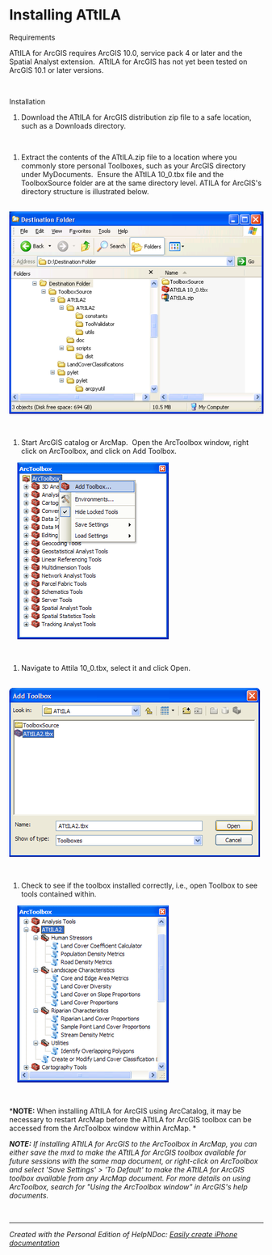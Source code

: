 # Installing ATtILA

Requirements

ATtILA for ArcGIS requires ArcGIS 10.0, service pack 4 or later and the Spatial Analyst extension.&nbsp; ATtILA for ArcGIS has not yet been tested on ArcGIS 10.1 or later versions.

&nbsp;

Installation

1. Download the ATtILA for ArcGIS distribution zip file to a safe location, such as a Downloads directory.

&nbsp;

1. Extract the contents of the ATtILA.zip file to a location where you commonly store personal Toolboxes, such as your ArcGIS directory under MyDocuments.&nbsp; Ensure the ATtILA 10\_0.tbx file and the ToolboxSource folder are at the same directory level. ATILA for ArcGIS's directory structure is illustrated below.

&nbsp; &nbsp; ![Image](<lib/attila%20Directory%20Structure.png>)

&nbsp;

1. Start ArcGIS catalog or ArcMap.&nbsp; Open the ArcToolbox window, right click on ArcToolbox, and click on Add Toolbox. &nbsp;

&nbsp; &nbsp; ![Image](<lib/ATtILA%20Add%20Toolbox.png>)

&nbsp;

1. Navigate to Attila 10\_0.tbx, select it and click Open.

&nbsp; &nbsp; ![Image](<lib/ATtILA%20Open%20Toolbox.png>)

&nbsp;

1. Check to see if the toolbox installed correctly, i.e., open Toolbox to see tools contained within.&nbsp;

&nbsp; &nbsp; ![Image](<lib/ATtILA%20Toolsets.png>)

&nbsp;

***NOTE:** When installing ATtILA for ArcGIS using ArcCatalog, it may be necessary to restart ArcMap before the ATtILA for ArcGIS toolbox can be accessed from the ArcToolbox window within ArcMap. *

***NOTE:** If installing ATtILA for ArcGIS to the ArcToolbox in ArcMap, you can either save the mxd to make the ATtILA for ArcGIS toolbox available for future sessions with the same map document, or right-click on ArcToolbox and select 'Save Settings' \> 'To Default' to make the ATtILA for ArcGIS toolbox available from any ArcMap document. For more details on using ArcToolbox, search for "Using the ArcToolbox window" in ArcGIS's help documents.*

&nbsp;


***
_Created with the Personal Edition of HelpNDoc: [Easily create iPhone documentation](<https://www.helpndoc.com/feature-tour/iphone-website-generation>)_

